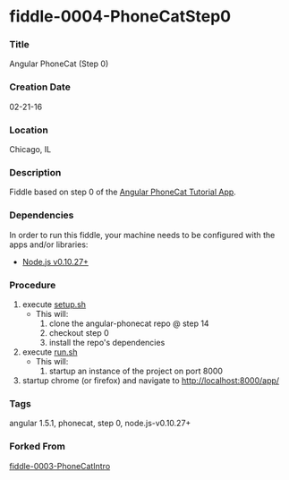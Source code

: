 fiddle-0004-PhoneCatStep0
======

### Title

Angular PhoneCat (Step 0)


### Creation Date

02-21-16


### Location

Chicago, IL


### Description

Fiddle based on step 0 of the [Angular PhoneCat Tutorial App](https://docs.angularjs.org/tutorial/step_00).


### Dependencies

In order to run this fiddle, your machine needs to be configured with the apps and/or libraries:

 *  [Node.js v0.10.27+](http://nodejs.org/)


### Procedure

1.  execute [setup.sh](setup.sh)
    * This will:
        1.  clone the angular-phonecat repo @ step 14
        2.  checkout step 0
        3.  install the repo's dependencies
2.  execute [run.sh](run.sh)
    * This will:
        1.  startup an instance of the project on port 8000
3.  startup chrome (or firefox) and navigate to [http://localhost:8000/app/](http://localhost:8000/app/)


### Tags

angular 1.5.1, phonecat, step 0, node.js-v0.10.27+


### Forked From

[fiddle-0003-PhoneCatIntro](../fiddle-0003-PhoneCatIntro)
